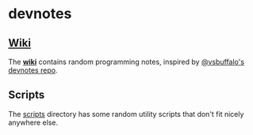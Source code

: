 # devnotes

## [Wiki](https://github.com/stephenturner/devnotes/wiki/_pages)

The **[wiki](https://github.com/stephenturner/devnotes/wiki/_pages)** contains random programming notes, inspired by [@vsbuffalo's devnotes repo](https://github.com/vsbuffalo/devnotes).

## Scripts

The [scripts](scripts) directory has some random utility scripts that don't fit nicely anywhere else.
